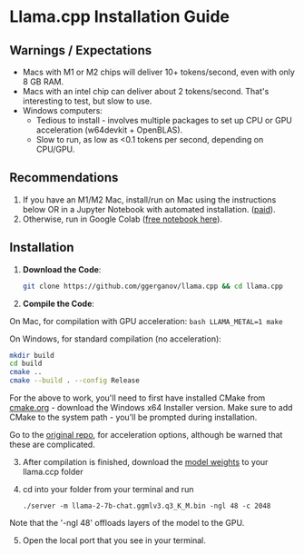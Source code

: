 # Llama.cpp Installation Guide

## Warnings / Expectations
- Macs with M1 or M2 chips will deliver 10+ tokens/second, even with only 8 GB RAM.
- Macs with an intel chip can deliver about 2 tokens/second. That's interesting to test, but slow to use.
- Windows computers:
    - Tedious to install - involves multiple packages to set up CPU or GPU acceleration (w64devkit + OpenBLAS).
    - Slow to run, as low as <0.1 tokens per second, depending on CPU/GPU.

## Recommendations
1. If you have an M1/M2 Mac, install/run on Mac using the instructions below OR in a Jupyter Notebook with automated installation. ([paid](https://buy.stripe.com/dR65l6f4p95V7AI6oA)).
2. Otherwise, run in Google Colab ([free notebook here](https://colab.research.google.com/drive/1u8x41Jx8WWtI-nzHOgqTxkS3Q_lcjaSX?usp=sharing)).

## Installation

1. **Download the Code**:
    ```bash
    git clone https://github.com/ggerganov/llama.cpp && cd llama.cpp
    ```

2. **Compile the Code**:

On Mac, for compilation with GPU acceleration:
    ```bash
    LLAMA_METAL=1 make
    ```

On Windows, for standard compilation (no acceleration):
```bash
mkdir build
cd build
cmake ..
cmake --build . --config Release
```

For the above to work, you'll need to first have installed CMake from [cmake.org](cmake.org/download/#latest) - download the Windows x64 Installer version. Make sure to add CMake to the system path - you'll be prompted during installation.

Go to the [original repo](https://github.com/ggerganov/llama.cpp), for acceleration options, although be warned that these are complicated.

3. After compilation is finished, download the [model weights](https://huggingface.co/TheBloke/Llama-2-7B-Chat-GGML/blob/main/llama-2-7b-chat.ggmlv3.q3_K_M.bin) to your llama.ccp folder

4. cd into your folder from your terminal and run
    ```
    ./server -m llama-2-7b-chat.ggmlv3.q3_K_M.bin -ngl 48 -c 2048
    ```

Note that the '-ngl 48' offloads layers of the model to the GPU.

5. Open the local port that you see in your terminal.
